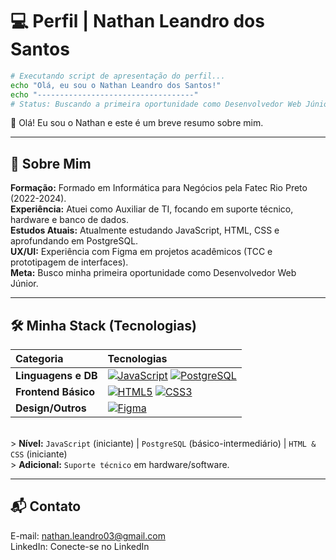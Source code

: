 # 💻 Perfil | Nathan Leandro dos Santos

```bash
# Executando script de apresentação do perfil...
echo "Olá, eu sou o Nathan Leandro dos Santos!"
echo "-----------------------------------"
# Status: Buscando a primeira oportunidade como Desenvolvedor Web Júnior
```
👋 Olá! Eu sou o Nathan e este é um breve resumo sobre mim.

---

## 🚀 Sobre Mim <br>
**Formação:** Formado em Informática para Negócios pela Fatec Rio Preto (2022-2024).
<br>
**Experiência:** Atuei como Auxiliar de TI, focando em suporte técnico, hardware e banco de dados.
<br>
**Estudos Atuais:** Atualmente estudando JavaScript, HTML, CSS e aprofundando em PostgreSQL.
<br>
**UX/UI:** Experiência com Figma em projetos acadêmicos (TCC e prototipagem de interfaces).
<br>
**Meta:** Busco minha primeira oportunidade como Desenvolvedor Web Júnior.

---

## 🛠️ Minha Stack (Tecnologias)

| Categoria | Tecnologias |
| :--- | :--- |
| **Linguagens e DB** | [![JavaScript](https://img.shields.io/badge/JavaScript-F7DF1E?style=for-the-badge&logo=javascript&logoColor=black)](https://developer.mozilla.org/pt-BR/docs/Web/JavaScript) [![PostgreSQL](https://img.shields.io/badge/PostgreSQL-316192?style=for-the-badge&logo=postgresql&logoColor=white)](https://www.postgresql.org/) |
| **Frontend Básico** | [![HTML5](https://img.shields.io/badge/HTML5-E34F26?style=for-the-badge&logo=html5&logoColor=white)](https://developer.mozilla.org/pt-BR/docs/Web/HTML) [![CSS3](https://img.shields.io/badge/CSS3-1572B6?style=for-the-badge&logo=css3&logoColor=white)](https://developer.mozilla.org/pt-BR/docs/Web/CSS) |
| **Design/Outros** | [![Figma](https://img.shields.io/badge/Figma-F24E1E?style=for-the-badge&logo=figma&logoColor=white)](https://www.figma.com/) |

<br> > **Nível:** `JavaScript` (iniciante) | `PostgreSQL` (básico-intermediário) | `HTML & CSS` (iniciante)
<br>> **Adicional:** `Suporte técnico` em hardware/software.

---

## 📬 Contato <br>
E-mail: nathan.leandro03@gmail.com
<br>
LinkedIn: Conecte-se no LinkedIn
